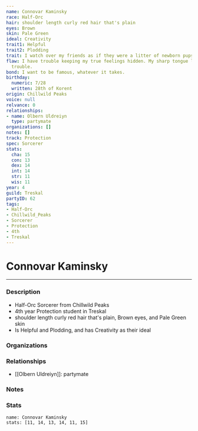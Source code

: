 ```yaml
---
name: Connovar Kaminsky
race: Half-Orc
hair: shoulder length curly red hair that's plain
eyes: Brown
skin: Pale Green
ideal: Creativity
trait1: Helpful
trait2: Plodding
trait: I watch over my friends as if they were a litter of newborn pups.
flaw: I have trouble keeping my true feelings hidden. My sharp tongue lands me in
  trouble.
bond: I want to be famous, whatever it takes.
birthday:
  numeric: 7/28
  written: 28th of Korent
origin: Chillwild Peaks
voice: null
relvance: 0
relationships:
- name: Olbern Uldreiyn
  type: partymate
organizations: []
notes: []
track: Protection
spec: Sorcerer
stats:
  cha: 15
  con: 13
  dex: 14
  int: 14
  str: 11
  wis: 11
year: 4
guild: Treskal
partyID: 62
tags:
- Half-Orc
- Chillwild_Peaks
- Sorcerer
- Protection
- 4th
- Treskal
---
```

# Connovar Kaminsky
---
### Description
- Half-Orc Sorcerer from Chillwild Peaks
- 4th year Protection student in Treskal
- shoulder length curly red hair that's plain, Brown eyes, and Pale Green skin
- Is Helpful and Plodding, and has Creativity as their ideal

### Organizations

### Relationships
- [[Olbern Uldreiyn]]: partymate

### Notes

### Stats
```statblock
name: Connovar Kaminsky
stats: [11, 14, 13, 14, 11, 15]
```